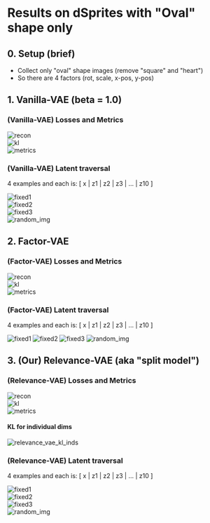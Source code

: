 # Results on dSprites with "Oval" shape only

## 0. Setup (brief)
- Collect only "oval" shape images (remove "square" and "heart")
- So there are 4 factors (rot, scale, x-pos, y-pos)


## 1. Vanilla-VAE (beta = 1.0)

### (Vanilla-VAE) Losses and Metrics

![recon](https://user-images.githubusercontent.com/44901665/49293764-111df500-f47f-11e8-9c60-1b96d3433057.png)<br />
![kl](https://user-images.githubusercontent.com/44901665/49293768-1418e580-f47f-11e8-940f-9828ef088f8a.png)<br />
![metrics](https://user-images.githubusercontent.com/44901665/49293771-15e2a900-f47f-11e8-8c66-3ab1b54a2fd4.png)<br />

### (Vanilla-VAE) Latent traversal

  4 examples and each is:
  [ x | z1 | z2 | z3 | ... | z10 ]

![fixed1](https://user-images.githubusercontent.com/44901665/49293799-2004a780-f47f-11e8-85ac-459ddb62941a.gif)<br />
![fixed2](https://user-images.githubusercontent.com/44901665/49293817-2d219680-f47f-11e8-89ab-b32593ae4857.gif)<br />
![fixed3](https://user-images.githubusercontent.com/44901665/49293821-301c8700-f47f-11e8-8b3a-7c01c93510fa.gif)<br />
![random_img](https://user-images.githubusercontent.com/44901665/49293823-327ee100-f47f-11e8-9665-bc4babbf4be3.gif)<br />



## 2. Factor-VAE 

### (Factor-VAE) Losses and Metrics

![recon](https://user-images.githubusercontent.com/44901665/49294464-08c6b980-f481-11e8-8f80-1a11268ea13c.png)<br />
![kl](https://user-images.githubusercontent.com/44901665/49294468-09f7e680-f481-11e8-8cc8-c15de7bcccee.png)<br />
![metrics](https://user-images.githubusercontent.com/44901665/49294470-0b291380-f481-11e8-9a1a-c96ac8979b85.png)<br />

### (Factor-VAE) Latent traversal

  4 examples and each is:
  [ x | z1 | z2 | z3 | ... | z10 ]
  
![fixed1](https://user-images.githubusercontent.com/44901665/49294480-10865e00-f481-11e8-9c59-5ea2c075ae77.gif)
![fixed2](https://user-images.githubusercontent.com/44901665/49294484-12e8b800-f481-11e8-94b6-436704389c52.gif)
![fixed3](https://user-images.githubusercontent.com/44901665/49294490-154b1200-f481-11e8-842b-17ebffd011e2.gif)
![random_img](https://user-images.githubusercontent.com/44901665/49294497-17ad6c00-f481-11e8-9f61-bcab054b6c62.gif)




## 3. (Our) Relevance-VAE (aka "split model")

### (Relevance-VAE) Losses and Metrics

![recon](https://user-images.githubusercontent.com/44901665/49294133-16c80a80-f480-11e8-89c3-0cb387010d0c.png)<br />
![kl](https://user-images.githubusercontent.com/44901665/49294137-1760a100-f480-11e8-83e6-5dd8bf9af33e.png)<br />
![metrics](https://user-images.githubusercontent.com/44901665/49294138-192a6480-f480-11e8-8602-f33ccf5aa476.png)<br />

#### KL for individual dims
![relevance_vae_kl_inds](https://user-images.githubusercontent.com/44901665/49304005-34559e00-f499-11e8-9bc0-1fe3332f940f.png)

### (Relevance-VAE) Latent traversal

  4 examples and each is:
  [ x | z1 | z2 | z3 | ... | z10 ]

![fixed1](https://user-images.githubusercontent.com/44901665/49294150-25162680-f480-11e8-99ad-b4b1be79b005.gif)<br />
![fixed2](https://user-images.githubusercontent.com/44901665/49294153-27788080-f480-11e8-9bc9-2a072e88a772.gif)<br />
![fixed3](https://user-images.githubusercontent.com/44901665/49294163-29dada80-f480-11e8-845f-796abc588f32.gif)<br />
![random_img](https://user-images.githubusercontent.com/44901665/49294165-2ba49e00-f480-11e8-8c1c-6583e7033e32.gif)<br />

